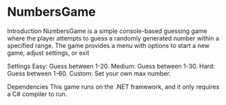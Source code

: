 # NumbersGame

Introduction
NumbersGame is a simple console-based guessing game where the player attempts to guess a randomly generated number within a specified range.
The game provides a menu with options to start a new game, adjust settings, or exit

Settings
Easy: Guess between 1-20.
Medium: Guess between 1-30.
Hard: Guess between 1-60.
Custom: Set your own max number.

Dependencies
This game runs on the .NET framework, and it only requires a C# compiler to run.